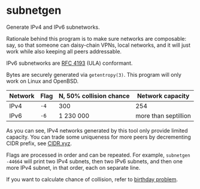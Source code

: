 # subnetgen

Generate IPv4 and IPv6 subnetworks.

Rationale behind this program is to make sure networks are composable: say, so
that someone can daisy-chain VPNs, local networks, and it will just work while
also keeping all peers addressable.

IPv6 subnetworks are [RFC 4193][] (ULA) conformant.

[RFC 4193]: https://tools.ietf.org/html/rfc4193

Bytes are securely generated via `getentropy(3)`. This program will only work on
Linux and OpenBSD.

| Network | Flag | N, 50% collision chance |     Network capacity |
| ------- | ---- | ----------------------- | -------------------- |
| IPv4    | `-4` |                     300 |                  254 |
| IPv6    | `-6` |               1 230 000 | more than septillion |

As you can see, IPv4 networks generated by this tool only provide limited
capacity. You can trade some uniqueness for more peers by decrementing CIDR
prefix, see [CIDR.xyz](https://cidr.xyz).

Flags are processed in order and can be repeated. For example, `subnetgen -44664`
will print two IPv4 subnets, then two IPv6 subnets, and then one more IPv4 subnet,
in that order, each on separate line.

If you want to calculate chance of collision, refer to [birthday problem][].

[birthday problem]: https://en.wikipedia.org/wiki/Birthday_problem
